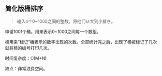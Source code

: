 ## 简化版桶排序

> 输入n个0~1000之间的整数，将他们从大到小排序。

申请1001个桶，用来表示0~1000之间每一个数组。

桶用来“标记”桶表示的数字出现的次数。全部统计完之后，出现了桶被标记了几次就将桶的编号打印几次。

时间复杂度：O(M+N)

缺点：非常浪费空间。